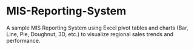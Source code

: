 # MIS-Reporting-System
A sample MIS Reporting System using Excel pivot tables and charts (Bar, Line, Pie, Doughnut, 3D, etc.) to visualize regional sales trends and performance.
